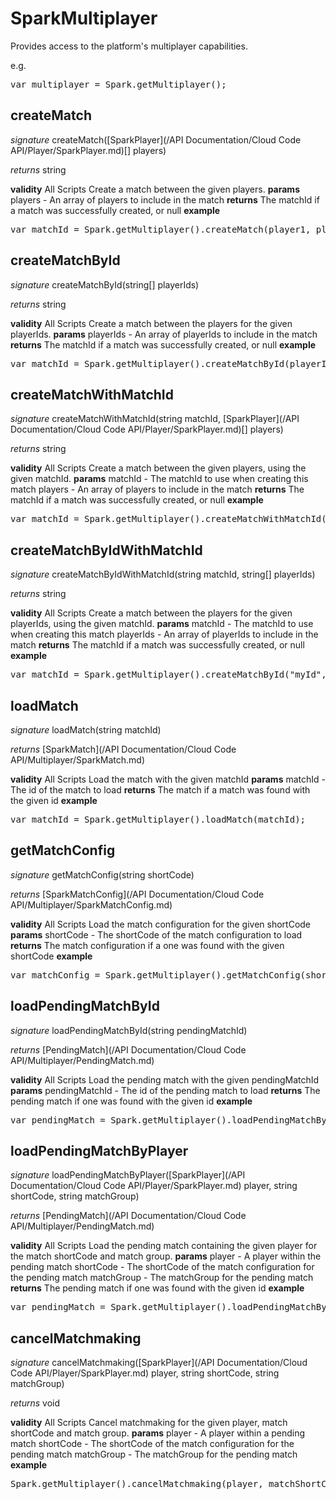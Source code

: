 # SparkMultiplayer

Provides access to the platform's multiplayer capabilities.

e.g.

<pre rel="highlighter" code-brush="js" contenteditable="false">var multiplayer = Spark.getMultiplayer();</pre>


## createMatch
_signature_ createMatch([SparkPlayer](/API Documentation/Cloud Code API/Player/SparkPlayer.md)[] players)</p>
_returns_ string</p>
<b>validity</b> All Scripts
Create a match between the given players.
<b>params</b>
players - An array of players to include in the match
<b>returns</b>
The matchId if a match was successfully created, or null
<b>example</b>
<pre rel="highlighter" code-brush="js" contenteditable="false">var matchId = Spark.getMultiplayer().createMatch(player1, player2);</pre>

## createMatchById
_signature_ createMatchById(string[] playerIds)</p>
_returns_ string</p>
<b>validity</b> All Scripts
Create a match between the players for the given playerIds.
<b>params</b>
playerIds - An array of playerIds to include in the match
<b>returns</b>
The matchId if a match was successfully created, or null
<b>example</b>
<pre rel="highlighter" code-brush="js" contenteditable="false">var matchId = Spark.getMultiplayer().createMatchById(playerId1, playerId2);</pre>

## createMatchWithMatchId
_signature_ createMatchWithMatchId(string matchId, [SparkPlayer](/API Documentation/Cloud Code API/Player/SparkPlayer.md)[] players)</p>
_returns_ string</p>
<b>validity</b> All Scripts
Create a match between the given players, using the given matchId.
<b>params</b>
matchId - The matchId to use when creating this match
players - An array of players to include in the match
<b>returns</b>
The matchId if a match was successfully created, or null
<b>example</b>
<pre rel="highlighter" code-brush="js" contenteditable="false">var matchId = Spark.getMultiplayer().createMatchWithMatchId("myId", player1, player2);</pre>

## createMatchByIdWithMatchId
_signature_ createMatchByIdWithMatchId(string matchId, string[] playerIds)</p>
_returns_ string</p>
<b>validity</b> All Scripts
Create a match between the players for the given playerIds, using the given matchId.
<b>params</b>
matchId - The matchId to use when creating this match
playerIds - An array of playerIds to include in the match
<b>returns</b>
The matchId if a match was successfully created, or null
<b>example</b>
<pre rel="highlighter" code-brush="js" contenteditable="false">var matchId = Spark.getMultiplayer().createMatchById("myId", playerId1, playerId2);</pre>

## loadMatch
_signature_ loadMatch(string matchId)</p>
_returns_ [SparkMatch](/API Documentation/Cloud Code API/Multiplayer/SparkMatch.md)</p>
<b>validity</b> All Scripts
Load the match with the given matchId
<b>params</b>
matchId - The id of the match to load
<b>returns</b>
The match if a match was found with the given id
<b>example</b>
<pre rel="highlighter" code-brush="js" contenteditable="false">var matchId = Spark.getMultiplayer().loadMatch(matchId);</pre>

## getMatchConfig
_signature_ getMatchConfig(string shortCode)</p>
_returns_ [SparkMatchConfig](/API Documentation/Cloud Code API/Multiplayer/SparkMatchConfig.md)</p>
<b>validity</b> All Scripts
Load the match configuration for the given shortCode
<b>params</b>
shortCode - The shortCode of the match configuration to load
<b>returns</b>
The match configuration if a one was found with the given shortCode
<b>example</b>
<pre rel="highlighter" code-brush="js" contenteditable="false">var matchConfig = Spark.getMultiplayer().getMatchConfig(shortCode);</pre>

## loadPendingMatchById
_signature_ loadPendingMatchById(string pendingMatchId)</p>
_returns_ [PendingMatch](/API Documentation/Cloud Code API/Multiplayer/PendingMatch.md)</p>
<b>validity</b> All Scripts
Load the pending match with the given pendingMatchId
<b>params</b>
pendingMatchId - The id of the pending match to load
<b>returns</b>
The pending match if one was found with the given id
<b>example</b>
<pre rel="highlighter" code-brush="js" contenteditable="false">var pendingMatch = Spark.getMultiplayer().loadPendingMatchById(pendingMatchId);</pre>

## loadPendingMatchByPlayer
_signature_ loadPendingMatchByPlayer([SparkPlayer](/API Documentation/Cloud Code API/Player/SparkPlayer.md) player, string shortCode, string matchGroup)</p>
_returns_ [PendingMatch](/API Documentation/Cloud Code API/Multiplayer/PendingMatch.md)</p>
<b>validity</b> All Scripts
Load the pending match containing the given player for the match shortCode and match group.
<b>params</b>
player - A player within the pending match
shortCode - The shortCode of the match configuration for the pending match
matchGroup - The matchGroup for the pending match
<b>returns</b>
The pending match if one was found with the given id
<b>example</b>
<pre rel="highlighter" code-brush="js" contenteditable="false">var pendingMatch = Spark.getMultiplayer().loadPendingMatchByPlayer(player, matchShortCode, matchGroup);</pre>

## cancelMatchmaking
_signature_ cancelMatchmaking([SparkPlayer](/API Documentation/Cloud Code API/Player/SparkPlayer.md) player, string shortCode, string matchGroup)</p>
_returns_ void</p>
<b>validity</b> All Scripts
Cancel matchmaking for the given player, match shortCode and match group.
<b>params</b>
player - A player within a pending match
shortCode - The shortCode of the match configuration for the pending match
matchGroup - The matchGroup for the pending match
<b>example</b>
<pre rel="highlighter" code-brush="js" contenteditable="false">Spark.getMultiplayer().cancelMatchmaking(player, matchShortCode, matchGroup);</pre>

